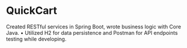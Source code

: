 # QuickCart
Created RESTful services in Spring Boot, wrote business logic with Core Java. • Utilized H2 for data persistence and Postman for API endpoints testing while developing.
